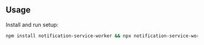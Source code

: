 ## Usage

Install and run setup:

```bash
npm install notification-service-worker && npx notification-service-worker init
```

